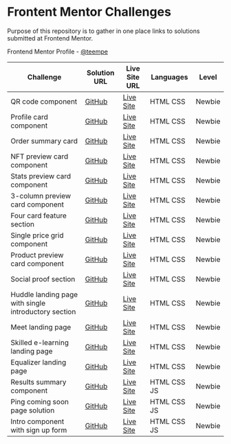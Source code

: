 # Frontent Mentor Challenges

Purpose of this repository is to gather in one place links to solutions submitted at Frontend Mentor.

Frontend Mentor Profile - [@teempe](https://www.frontendmentor.io/profile/teempe)

| Challenge | Solution URL | Live Site URL | Languages | Level |
| --------- | ------------ | ------------- | --------- | ----- |
| QR code component | [GitHub](https://github.com/teempe/frontend-mentor-qr-code-component) | [Live Site](https://teempe.github.io/frontend-mentor-qr-code-component/) | HTML CSS | Newbie |
| Profile card component | [GitHub](https://github.com/teempe/frontend-mentor-profile-card-component) | [Live Site](https://teempe.github.io/frontend-mentor-profile-card-component/) | HTML CSS | Newbie |
| Order summary card | [GitHub](https://github.com/teempe/frontend-mentor-order-summary-component) | [Live Site](https://teempe.github.io/frontend-mentor-order-summary-component/) | HTML CSS | Newbie |
| NFT preview card component | [GitHub](https://github.com/teempe/frontend-mentor-nft-preview-card-component) | [Live Site](https://teempe.github.io/frontend-mentor-nft-preview-card-component/) | HTML CSS | Newbie |
| Stats preview card component | [GitHub](https://github.com/teempe/frontend-mentor-stats-preview-card-component.git) | [Live Site](https://teempe.github.io/frontend-mentor-stats-preview-card-component/) | HTML CSS | Newbie |
| 3-column preview card component | [GitHub](https://github.com/teempe/frontend-mentor-3-column-preview-card-component.git) | [Live Site](https://teempe.github.io/frontend-mentor-3-column-preview-card-component/) | HTML CSS | Newbie |
| Four card feature section | [GitHub](https://github.com/teempe/frontend-mentor-four-card-feature-section.git) | [Live Site](https://teempe.github.io/frontend-mentor-four-card-feature-section/) | HTML CSS | Newbie |
| Single price grid component | [GitHub](https://github.com/teempe/frontend-mentor-single-price-grid-component.git) | [Live Site](https://teempe.github.io/frontend-mentor-single-price-grid-component/) | HTML CSS | Newbie |
| Product preview card component | [GitHub](https://github.com/teempe/frontend-mentor-product-preview-card-component.git) | [Live Site](https://teempe.github.io/frontend-mentor-product-preview-card-component/) | HTML CSS | Newbie |
| Social proof section | [GitHub](https://github.com/teempe/frontend-mentor-social-proof-section.git) | [Live Site](https://teempe.github.io/frontend-mentor-social-proof-section/) | HTML CSS | Newbie |
| Huddle landing page with single introductory section | [GitHub](https://github.com/teempe/frontend-mentor-huddle-landing-page-with-single-introductory-section.git) | [Live Site](https://teempe.github.io/frontend-mentor-huddle-landing-page-with-single-introductory-section/) | HTML CSS | Newbie |
| Meet landing page | [GitHub](https://github.com/teempe/frontend-mentor-meet-landing-page.git) | [Live Site](https://teempe.github.io/frontend-mentor-meet-landing-page/) | HTML CSS | Newbie |
| Skilled e-learning landing page | [GitHub](https://github.com/teempe/frontend-metor-skilled-elearning-landing-page.git) | [Live Site](https://teempe.github.io/frontend-metor-skilled-elearning-landing-page/) | HTML CSS | Newbie |
| Equalizer landing page | [GitHub](https://github.com/teempe/frontend-mentor-equalizer-landing-page.git) | [Live Site](https://teempe.github.io/frontend-mentor-equalizer-landing-page/) | HTML CSS | Newbie |
| Results summary component | [GitHub](https://github.com/teempe/frontend-mentor-results-summary-component.git) | [Live Site](https://teempe.github.io/frontend-mentor-results-summary-component/) | HTML CSS JS | Newbie |
| Ping coming soon page solution | [GitHub](https://github.com/teempe/frontend-mentor-ping-coming-soon-page.git) | [Live Site](https://teempe.github.io/frontend-mentor-ping-coming-soon-page/) | HTML CSS JS | Newbie |
| Intro component with sign up form | [GitHub](https://github.com/teempe/frontend-mentor-intro-component-with-signup-form.git) | [Live Site](https://teempe.github.io/frontend-mentor-intro-component-with-signup-form/) | HTML CSS JS | Newbie |
